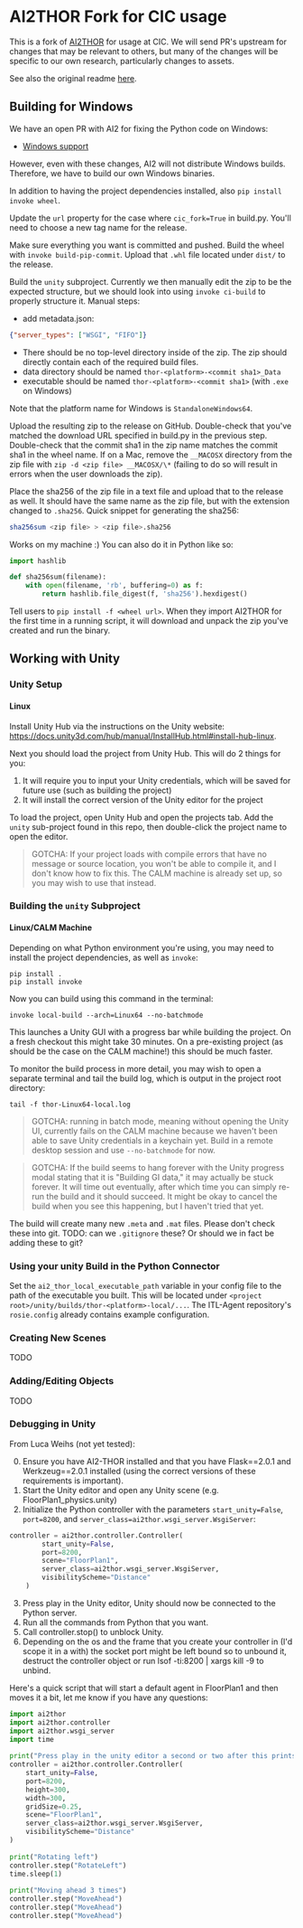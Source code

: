 # AI2THOR Fork for CIC usage

This is a fork of [AI2THOR](https://github.com/allenai/ai2thor) for usage at CIC. We will send PR's upstream for changes that may be relevant to others, but many of the changes will be specific to our own research, particularly changes to assets.

See also the original readme [here](./README.md).

## Building for Windows

We have an open PR with AI2 for fixing the Python code on Windows:

* [Windows support](https://github.com/allenai/ai2thor/pull/1192)

However, even with these changes, AI2 will not distribute Windows builds. Therefore, we have to build our own Windows binaries.

In addition to having the project dependencies installed, also `pip install invoke wheel`.

Update the `url` property for the case where `cic_fork=True` in build.py. You'll need to choose a new tag name for the release.

Make sure everything you want is committed and pushed.
Build the wheel with `invoke build-pip-commit`. Upload that `.whl` file located under `dist/` to the release.

Build the `unity` subproject. Currently we then manually edit the zip to be the expected structure, but we should look into using `invoke ci-build` to properly structure it. Manual steps:

* add metadata.json:

```json
{"server_types": ["WSGI", "FIFO"]}
```

* There should be no top-level directory inside of the zip. The zip should directly contain each of the required build files.
* data directory should be named `thor-<platform>-<commit sha1>_Data`
* executable should be named `thor-<platform>-<commit sha1>` (with `.exe` on Windows)

Note that the platform name for Windows is `StandaloneWindows64`.

Upload the resulting zip to the release on GitHub. Double-check that you've matched the download URL specified in build.py in the previous step. Double-check that the commit sha1 in the zip name matches the commit sha1 in the wheel name. If on a Mac, remove the `__MACOSX` directory from the zip file with `zip -d <zip file> __MACOSX/\*` (failing to do so will result in errors when the user downloads the zip).

Place the sha256 of the zip file in a text file and upload that to the release as well. It should have the same name as the zip file, but with the extension changed to `.sha256`. Quick snippet for generating the sha256:

```bash
sha256sum <zip file> > <zip file>.sha256
```

Works on my machine :) You can also do it in Python like so:

```python
import hashlib

def sha256sum(filename):
    with open(filename, 'rb', buffering=0) as f:
        return hashlib.file_digest(f, 'sha256').hexdigest()
```

Tell users to `pip install -f <wheel url>`. When they import AI2THOR for the first time in a running script, it will download and unpack the zip you've created and run the binary.

## Working with Unity

### Unity Setup

#### Linux

Install Unity Hub via the instructions on the Unity website: https://docs.unity3d.com/hub/manual/InstallHub.html#install-hub-linux.

Next you should load the project from Unity Hub. This will do 2 things for you:

1) It will require you to input your Unity credentials, which will be saved for future use (such as building the project)
2) It will install the correct version of the Unity editor for the project

To load the project, open Unity Hub and open the projects tab. Add the `unity` sub-project found in this repo, then double-click the project name to open the editor.

> GOTCHA: If your project loads with compile errors that have no message or source location, you won't be able to compile it, and I don't know how to fix this. The CALM machine is already set up, so you may wish to use that instead.

### Building the `unity` Subproject

#### Linux/CALM Machine

Depending on what Python environment you're using, you may need to install the project dependencies, as well as `invoke`:

    pip install .
    pip install invoke

Now you can build using this command in the terminal:

    invoke local-build --arch=Linux64 --no-batchmode

This launches a Unity GUI with a progress bar while building the project. On a fresh checkout this might take 30 minutes. On a pre-existing project (as should be the case on the CALM machine!) this should be much faster.

To monitor the build process in more detail, you may wish to open a separate terminal and tail the build log, which is output in the project root directory:

    tail -f thor-Linux64-local.log

> GOTCHA: running in batch mode, meaning without opening the Unity UI, currently fails on the CALM machine because we haven't been able to save Unity credentials in a keychain yet. Build in a remote desktop session and use `--no-batchmode` for now.

>GOTCHA: If the build seems to hang forever with the Unity progress modal stating that it is "Building GI data," it may actually be stuck forever. It will time out eventually, after which time you can simply re-run the build and it should succeed. It might be okay to cancel the build when you see this happening, but I haven't tried that yet.

The build will create many new `.meta` and `.mat` files. Please don't check these into git. TODO: can we `.gitignore` these? Or should we in fact be adding these to git?

### Using your unity Build in the Python Connector

Set the `ai2_thor_local_executable_path` variable in your config file to the path of the executable you built. This will be located under `<project root>/unity/builds/thor-<platform>-local/...`. The ITL-Agent repository's `rosie.config` already contains example configuration.

### Creating New Scenes

TODO

### Adding/Editing Objects

TODO

### Debugging in Unity

From Luca Weihs (not yet tested):

0. Ensure you have AI2-THOR installed and that you have Flask==2.0.1 and Werkzeug==2.0.1 installed (using the correct versions of these requirements is important).
1. Start the Unity editor and open any Unity scene (e.g. FloorPlan1_physics.unity)
2. Initialize the Python controller with the parameters `start_unity=False`, `port=8200`, and `server_class=ai2thor.wsgi_server.WsgiServer`:
 
```python
controller = ai2thor.controller.Controller(
        start_unity=False,
        port=8200,
        scene="FloorPlan1",
        server_class=ai2thor.wsgi_server.WsgiServer,
        visibilityScheme="Distance"
    )
```

3. Press play in the Unity editor, Unity should now be connected to the Python server.
4. Run all the commands from Python that you want.
5. Call controller.stop() to unblock Unity.
6. Depending on the os and the frame that you create your controller in (I'd scope it in a with) the socket port might be left bound so to unbound it, destruct the controller object or run lsof -ti:8200 | xargs kill -9 to unbind.
 
Here's a quick script that will start a default agent in FloorPlan1 and then moves it a bit, let me know if you have any questions:
 
```python
import ai2thor
import ai2thor.controller
import ai2thor.wsgi_server
import time
 
print("Press play in the unity editor a second or two after this prints.")
controller = ai2thor.controller.Controller(
    start_unity=False,
    port=8200,
    height=300,
    width=300,
    gridSize=0.25,
    scene="FloorPlan1",
    server_class=ai2thor.wsgi_server.WsgiServer,
    visibilityScheme="Distance"
)
 
print("Rotating left")
controller.step("RotateLeft")
time.sleep(1)
 
print("Moving ahead 3 times")
controller.step("MoveAhead")
controller.step("MoveAhead")
controller.step("MoveAhead")
```